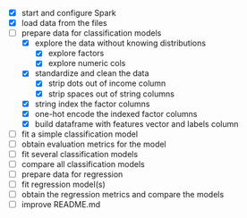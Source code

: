 - [x] start and configure Spark
- [x] load data from the files
- [ ] prepare data for classification models
    - [x] explore the data without knowing distributions
        - [x] explore factors
        - [x] explore numeric cols
    - [x] standardize and clean the data
        - [x] strip dots out of income column
        - [x] strip spaces out of string columns
    - [x] string index the factor columns
    - [x] one-hot encode the indexed factor columns
    - [x] build dataframe with features vector and labels column
- [ ] fit a simple classification model
- [ ] obtain evaluation metrics for the model
- [ ] fit several classification models
- [ ] compare all classification models
- [ ] prepare data for regression
- [ ] fit regression model(s)
- [ ] obtain the regression metrics and compare the models
- [ ] improve README.md